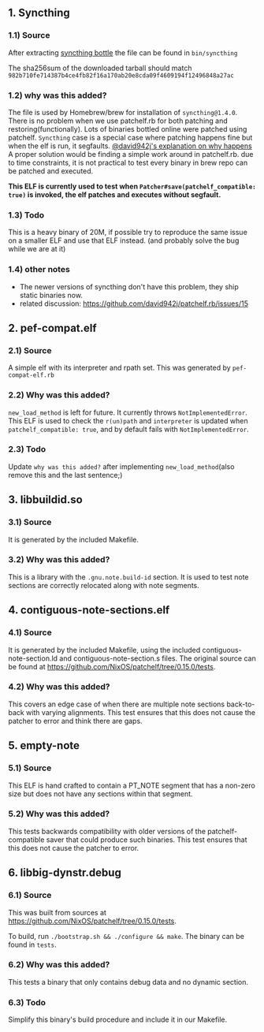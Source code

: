 ## 1. Syncthing

### 1.1) Source
After extracting [syncthing bottle](https://bintray.com/linuxbrew/bottles/download_file?file_path=syncthing-1.4.0.x86_64_linux.bottle.tar.gz) the file can be found in `bin/syncthing `

The sha256sum of the downloaded tarball should match
`982b710fe714387b4ce4fb82f16a170ab20e8cda09f4609194f12496848a27ac`

### 1.2) why was this added?
The file is used by Homebrew/brew for installation of `syncthing@1.4.0`.
There is no problem when we use patchelf.rb for both patching and restoring(functionally).
Lots of binaries bottled online were patched using patchelf.
`Syncthing` case is a special case where patching happens fine but when the elf
is run, it segfaults.
[@david942j's explanation on why happens](https://github.com/david942j/patchelf.rb/issues/15#issuecomment-605767300)
A proper solution would be finding a simple work around in patchelf.rb.
due to time constraints, it is not practical to test every binary in brew
repo can be patched and executed.

**This ELF is currently used to test when `Patcher#save(patchelf_compatible: true)` is invoked, the elf patches and executes without segfault.**

### 1.3) Todo
This is a heavy binary of 20M,
if possible try to reproduce the same issue on a smaller ELF and use that ELF instead.
(and probably solve the bug while we are at it)

### 1.4) other notes
* The newer versions of syncthing don't have this problem, they ship static binaries now.
* related discussion: https://github.com/david942j/patchelf.rb/issues/15


## 2. pef-compat.elf

### 2.1) Source
A simple elf with its interpreter and rpath set.
This was generated by `pef-compat-elf.rb`

### 2.2) Why was this added?
`new_load_method` is left for future. It currently throws `NotImplementedError`.
This ELF is used to check the `r(un)path` and `interpreter` is updated
when `patchelf_compatible: true`, and by default fails with `NotImplementedError`.

### 2.3) Todo
Update `why was this added?` after implementing `new_load_method`(also remove this and the last sentence;)


## 3. libbuildid.so

### 3.1) Source
It is generated by the included Makefile.

### 3.2) Why was this added?
This is a library with the `.gnu.note.build-id` section. It is used to test note sections are correctly relocated along with note segments.


## 4. contiguous-note-sections.elf

### 4.1) Source
It is generated by the included Makefile, using the included contiguous-note-section.ld and contiguous-note-section.s files. The original source can be found at https://github.com/NixOS/patchelf/tree/0.15.0/tests.

### 4.2) Why was this added?
This covers an edge case of when there are multiple note sections back-to-back with varying alignments. This test ensures that this does not cause the patcher to error and think there are gaps.


## 5. empty-note

### 5.1) Source
This ELF is hand crafted to contain a PT_NOTE segment that has a non-zero size but does not have any sections within that segment.

### 5.2) Why was this added?
This tests backwards compatibility with older versions of the patchelf-compatible saver that could produce such binaries. This test ensures that this does not cause the patcher to error.


## 6. libbig-dynstr.debug

### 6.1) Source
This was built from sources at https://github.com/NixOS/patchelf/tree/0.15.0/tests.

To build, run `./bootstrap.sh && ./configure && make`. The binary can be found in `tests`.

### 6.2) Why was this added?
This tests a binary that only contains debug data and no dynamic section.

### 6.3) Todo
Simplify this binary's build procedure and include it in our Makefile.
